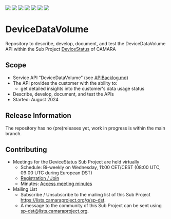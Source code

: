 <a href="https://github.com/camaraproject/DeviceDataVolume/commits/" title="Last Commit"><img src="https://img.shields.io/github/last-commit/camaraproject/DeviceDataVolume?style=plastic"></a>
<a href="https://github.com/camaraproject/DeviceDataVolume/issues" title="Open Issues"><img src="https://img.shields.io/github/issues/camaraproject/DeviceDataVolume?style=plastic"></a>
<a href="https://github.com/camaraproject/DeviceDataVolume/pulls" title="Open Pull Requests"><img src="https://img.shields.io/github/issues-pr/camaraproject/DeviceDataVolume?style=plastic"></a>
<a href="https://github.com/camaraproject/DeviceDataVolume/graphs/contributors" title="Contributors"><img src="https://img.shields.io/github/contributors/camaraproject/DeviceDataVolume?style=plastic"></a>
<a href="https://github.com/camaraproject/DeviceDataVolume" title="Repo Size"><img src="https://img.shields.io/github/repo-size/camaraproject/DeviceDataVolume?style=plastic"></a>
<a href="https://github.com/camaraproject/DeviceDataVolume/blob/main/LICENSE" title="License"><img src="https://img.shields.io/badge/License-Apache%202.0-green.svg?style=plastic"></a>
<a href="https://github.com/camaraproject/DeviceDataVolume/releases/latest" title="Latest Release"><img src="https://img.shields.io/github/release/camaraproject/DeviceDataVolume?style=plastic"></a>

# DeviceDataVolume
Repository to describe, develop, document, and test the DeviceDataVolume API within the Sub Project [DeviceStatus](https://lf-camaraproject.atlassian.net/wiki/x/fzLe) of CAMARA

## Scope

* Service API “DeviceDataVolume” (see [APIBacklog.md](https://github.com/camaraproject/APIBacklog/blob/main/documentation/APIbacklog.md))
* The API provides the customer with the ability to:  
  * get detailed insights into the customer's data usage status
* Describe, develop, document, and test the APIs
* Started: August 2024

## Release Information

The repository has no (pre)releases yet, work in progress is within the main branch.
<!-- Optional: an explicit listing of the latest (pre-)release with additional information, e.g. links to the API definitions -->
<!-- In addition use/uncomment one or multiple the following alternative options when becoming applicable -->
<!-- Pre-releases of this sub project are available in https://github.com/camaraproject/DeviceDataVolume/releases -->
<!-- The latest public release is available here: https://github.com/camaraproject/DeviceDataVolume/releases/latest -->
<!-- For changes see [CHANGELOG.md](https://github.com/camaraproject/DeviceDataVolume/blob/main/CHANGELOG.md) -->

## Contributing
* Meetings for the DeviceStatus Sub Project are held virtually 
    * Schedule: Bi-weekly on Wednesday, 11:00 CET/CEST (08:00 UTC, 09:00 UTC during European DST)
    * [Registration / Join](https://zoom-lfx.platform.linuxfoundation.org/meeting/94783050047?password=c43ff9fd-4c79-468a-9d98-45222dd6343d)
    * Minutes: [Access meeting minutes](https://lf-camaraproject.atlassian.net/wiki/x/fzLe)
* Mailing List
    * Subscribe / Unsubscribe to the mailing list of this Sub Project <https://lists.camaraproject.org/g/sp-dst>.
    * A message to the community of this Sub Project can be sent using <sp-dst@lists.camaraproject.org>.
